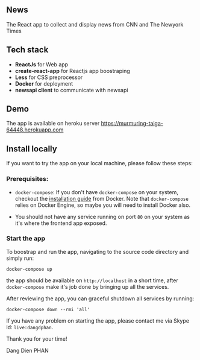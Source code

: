 ## News
The React app to collect and display news from CNN and The Newyork Times

## Tech stack
- **ReactJs** for Web app
- **create-react-app** for Reactjs app boostraping
- **Less** for CSS preprocessor
- **Docker** for deployment
- **newsapi client** to communicate with newsapi

## Demo
The app is available on heroku server
https://murmuring-taiga-64448.herokuapp.com

## Install locally
If you want to try the app on your local machine, please follow these steps:

### Prerequisites:
- `docker-compose`: If you don't have `docker-compose` on your system, checkout the [installation guide](https://docs.docker.com/compose/install/) from Docker. Note that `docker-compose` relies on Docker Engine, so maybe you will need to install Docker also.

- You should not have any service running on port `80` on your system as it's where the frontend app exposed.

### Start the app

To boostrap and run the app, navigating to the source code directory and simply run:
```
docker-compose up
```

the app should be available on `http://localhost` in a short time, after `docker-compose` make it's job done by bringing up all the services.

After reviewing the app, you can graceful shutdown all services by running:
```
docker-compose down --rmi 'all'
```

If you have any problem on starting the app, please contact me via Skype id: `live:dangdphan`.

Thank you for your time!

Dang Dien PHAN